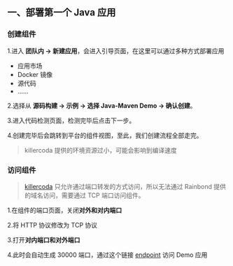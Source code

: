 ## 一、部署第一个 Java 应用

### 创建组件

1.进入 **团队内 -> 新建应用**，会进入引导页面，在这里可以通过多种方式部署应用
- 应用市场
- Docker 镜像
- 源代码
- ......

2.选择从 **源码构建 -> 示例 -> 选择 Java-Maven Demo -> 确认创建**。  

3.进入代码检测页面，检测完毕后点击下一步。  

4.创建完毕后会跳转到平台的组件视图，至此，我们创建流程全部走完。

> killercoda 提供的环境资源过小，可能会影响到编译速度

### 访问组件

> [killercoda](https://github.com/killercoda/scenario-examples/blob/main/network-traffic/step1.md) 只允许通过端口转发的方式访问，所以无法通过 Rainbond 提供的域名访问，需要通过 TCP 端口访问组件。

1.在组件的端口页面，关闭**对外和对内端口**

2.将 HTTP 协议修改为 TCP 协议

3.打开**对内端口和对外端口**

4.此时会自动生成 30000 端口，通过这个链接 [endpoint]({{TRAFFIC_HOST1_30000}}) 访问 Demo 应用


